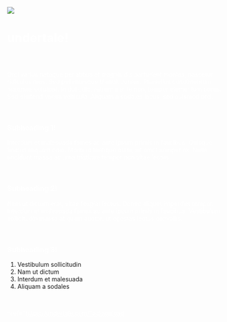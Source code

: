 <!DOCTYPE html>
<head>
<title> undertale </title> 
<html>
<style>

body {
	backround-color: black;
	backround-image: url('cat');
	color: white;
	font-faimly:Lucida Console;
	font-size;12pt;
	backround-repet: no-repeat;
	backround-size:cover;
	backround-position:center;
}
h3 {color: white
}
img {
	backround-size:cover;
	backround-position:center;
}
h1{
    color: white;
    font-faimly:Lucida Console;
}
p{
color:white;

font-faimly:Lucida Console;
}

div{
border: 15px white;
font-faimly:Lucida Console;
color: black;}
}
ol{
color: white
}
a:link{
color: white;
)
a:visted{
color:light blue;
} 
a:ative{
color:red;
}

a:hover{
color:red;
}
h3{
    color: white;
    font-faimly:Lucida Console;
}
</style>

</head>



<body>


<img src="not a cat.jpg">
<h1>

undertale!</h1>

<br>
<p>

Orci varius natoque penatibus et magnis dis parturient montes, nascetur ridiculus mus. 
Sed pellentesque blandit cursus.
 Phasellus condimentum maximus volutpat. 
In dui odio, rutrum a ante non, tempor elementum purus. 
Sed eleifend varius vehicula. Aliquam a sodales lacus, sed euismod orci.</P>
<br>
<div>

<h3>Subheading 1!</h3>
	
<p>Interdum et malesuada fames ac ante ipsum primis in faucibus. 
Quisque finibus aliquam odio. Morbi id tristique diam, sit amet semper ex. Nulla tincidunt massa ac urna tristique tempor non vitae lectus. </p>
</div>
<br>
<div>

<h3>Subheading 2!</h3>
	
<p>
Nam ut dictum erat, vitae feugiat lectus. Donec aliquet imperdiet tempor. 
Interdum et malesuada fames ac ante ipsum primis in faucibus. Vestibulum sollicitudin massa at quam auctor, ut egestas lectus convallis.</p>
</div>
<br>
<div>

<h3>Subheading 3!</h3>


<ol>
<li>Vestibulum sollicitudin  </li>
<li>Nam ut dictum </li>
<li>Interdum et malesuada </li>
<li>Aliquam a sodales
 </li>
<ol>	





</div>	
<br>

href="https://undertale.com/">download</a>
</body>
<html>
